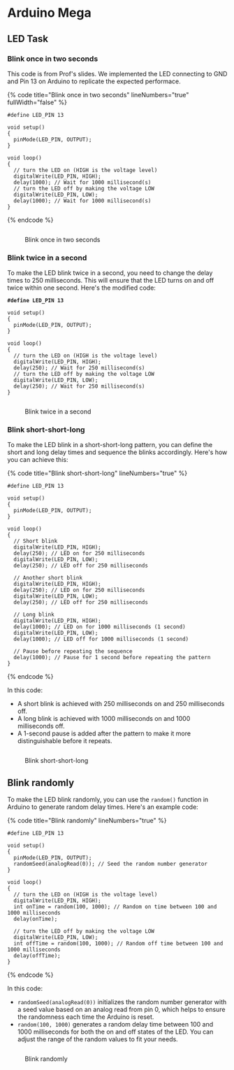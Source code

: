 # Arduino Mega

## LED Task

### Blink once in two seconds

This code is from Prof's slides. We implemented the LED connecting to GND and Pin 13 on Arduino to replicate the expected performace.

{% code title="Blink once in two seconds" lineNumbers="true" fullWidth="false" %}
```arduino
#define LED_PIN 13  

void setup()
{
  pinMode(LED_PIN, OUTPUT);
}

void loop()
{
  // turn the LED on (HIGH is the voltage level)
  digitalWrite(LED_PIN, HIGH);
  delay(1000); // Wait for 1000 millisecond(s)
  // turn the LED off by making the voltage LOW
  digitalWrite(LED_PIN, LOW);
  delay(1000); // Wait for 1000 millisecond(s)
}
```
{% endcode %}

<figure><img src=".gitbook/assets/LED.gif" alt=""><figcaption><p>Blink once in two seconds</p></figcaption></figure>

### Blink twice in a second

To make the LED blink twice in a second, you need to change the delay times to 250 milliseconds. This will ensure that the LED turns on and off twice within one second. Here's the modified code:

<pre class="language-arduino" data-title="Blink twice in a second" data-line-numbers><code class="lang-arduino"><strong>#define LED_PIN 13  
</strong>
void setup()
{
  pinMode(LED_PIN, OUTPUT);
}

void loop()
{
  // turn the LED on (HIGH is the voltage level)
  digitalWrite(LED_PIN, HIGH);
  delay(250); // Wait for 250 millisecond(s)
  // turn the LED off by making the voltage LOW
  digitalWrite(LED_PIN, LOW);
  delay(250); // Wait for 250 millisecond(s)
}
</code></pre>

<figure><img src=".gitbook/assets/LED2.gif" alt=""><figcaption><p>Blink twice in a second</p></figcaption></figure>

### Blink short-short-long

To make the LED blink in a short-short-long pattern, you can define the short and long delay times and sequence the blinks accordingly. Here's how you can achieve this:

{% code title="Blink short-short-long" lineNumbers="true" %}
```arduino
#define LED_PIN 13  

void setup()
{
  pinMode(LED_PIN, OUTPUT);
}

void loop()
{
  // Short blink
  digitalWrite(LED_PIN, HIGH);
  delay(250); // LED on for 250 milliseconds
  digitalWrite(LED_PIN, LOW);
  delay(250); // LED off for 250 milliseconds
  
  // Another short blink
  digitalWrite(LED_PIN, HIGH);
  delay(250); // LED on for 250 milliseconds
  digitalWrite(LED_PIN, LOW);
  delay(250); // LED off for 250 milliseconds
  
  // Long blink
  digitalWrite(LED_PIN, HIGH);
  delay(1000); // LED on for 1000 milliseconds (1 second)
  digitalWrite(LED_PIN, LOW);
  delay(1000); // LED off for 1000 milliseconds (1 second)

  // Pause before repeating the sequence
  delay(1000); // Pause for 1 second before repeating the pattern
}
```
{% endcode %}

In this code:

* A short blink is achieved with 250 milliseconds on and 250 milliseconds off.
* A long blink is achieved with 1000 milliseconds on and 1000 milliseconds off.
* A 1-second pause is added after the pattern to make it more distinguishable before it repeats.

<figure><img src=".gitbook/assets/LED3.gif" alt=""><figcaption><p>Blink short-short-long</p></figcaption></figure>

## Blink randomly

To make the LED blink randomly, you can use the `random()` function in Arduino to generate random delay times. Here's an example code:

{% code title="Blink randomly" lineNumbers="true" %}
```arduino
#define LED_PIN 13  

void setup()
{
  pinMode(LED_PIN, OUTPUT);
  randomSeed(analogRead(0)); // Seed the random number generator
}

void loop()
{
  // turn the LED on (HIGH is the voltage level)
  digitalWrite(LED_PIN, HIGH);
  int onTime = random(100, 1000); // Random on time between 100 and 1000 milliseconds
  delay(onTime); 

  // turn the LED off by making the voltage LOW
  digitalWrite(LED_PIN, LOW);
  int offTime = random(100, 1000); // Random off time between 100 and 1000 milliseconds
  delay(offTime);
}

```
{% endcode %}

In this code:

* `randomSeed(analogRead(0))` initializes the random number generator with a seed value based on an analog read from pin 0, which helps to ensure the randomness each time the Arduino is reset.
* `random(100, 1000)` generates a random delay time between 100 and 1000 milliseconds for both the on and off states of the LED. You can adjust the range of the random values to fit your needs.

<figure><img src=".gitbook/assets/LED4.gif" alt=""><figcaption><p>Blink randomly</p></figcaption></figure>

